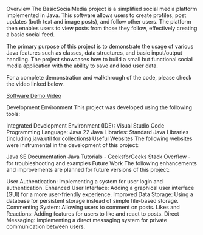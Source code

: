 Overview
The BasicSocialMedia project is a simplified social media platform implemented in Java. This software allows users to create profiles, post updates (both text and image posts), and follow other users. The platform then enables users to view posts from those they follow, effectively creating a basic social feed.

The primary purpose of this project is to demonstrate the usage of various Java features such as classes, data structures, and basic input/output handling. The project showcases how to build a small but functional social media application with the ability to save and load user data.

For a complete demonstration and walkthrough of the code, please check the video linked below.

[Software Demo Video](http://youtube.link.goes.here)

Development Environment
This project was developed using the following tools:

Integrated Development Environment (IDE): Visual Studio Code
Programming Language: Java 22
Java Libraries: Standard Java Libraries (including java.util for collections)
Useful Websites
The following websites were instrumental in the development of this project:

Java SE Documentation
Java Tutorials - GeeksforGeeks
Stack Overflow - for troubleshooting and examples
Future Work
The following enhancements and improvements are planned for future versions of this project:

User Authentication: Implementing a system for user login and authentication.
Enhanced User Interface: Adding a graphical user interface (GUI) for a more user-friendly experience.
Improved Data Storage: Using a database for persistent storage instead of simple file-based storage.
Commenting System: Allowing users to comment on posts.
Likes and Reactions: Adding features for users to like and react to posts.
Direct Messaging: Implementing a direct messaging system for private communication between users.

